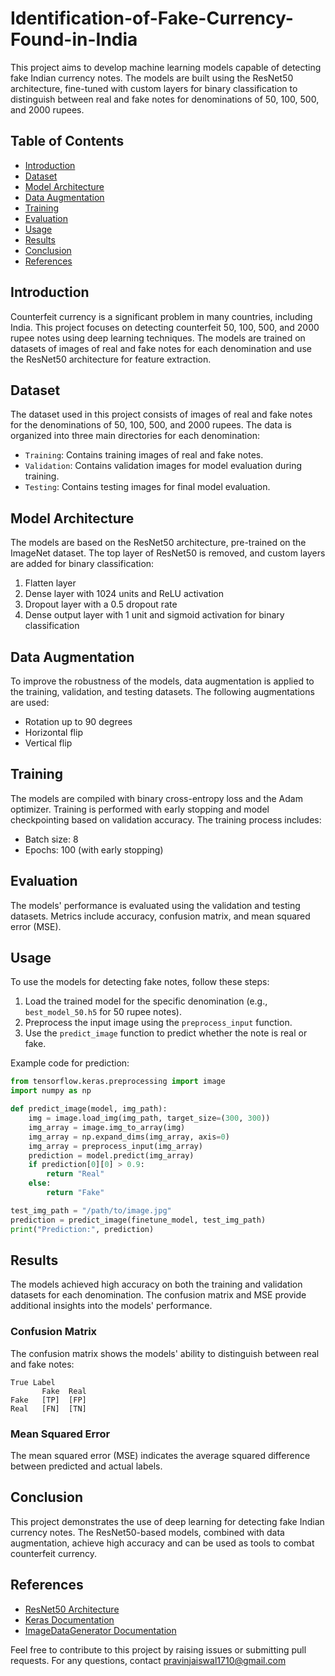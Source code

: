 # Identification-of-Fake-Currency-Found-in-India

This project aims to develop machine learning models capable of detecting fake Indian currency notes. The models are built using the ResNet50 architecture, fine-tuned with custom layers for binary classification to distinguish between real and fake notes for denominations of 50, 100, 500, and 2000 rupees.

## Table of Contents

- [Introduction](#introduction)
- [Dataset](#dataset)
- [Model Architecture](#model-architecture)
- [Data Augmentation](#data-augmentation)
- [Training](#training)
- [Evaluation](#evaluation)
- [Usage](#usage)
- [Results](#results)
- [Conclusion](#conclusion)
- [References](#references)

## Introduction

Counterfeit currency is a significant problem in many countries, including India. This project focuses on detecting counterfeit 50, 100, 500, and 2000 rupee notes using deep learning techniques. The models are trained on datasets of images of real and fake notes for each denomination and use the ResNet50 architecture for feature extraction.

## Dataset

The dataset used in this project consists of images of real and fake notes for the denominations of 50, 100, 500, and 2000 rupees. The data is organized into three main directories for each denomination:

- `Training`: Contains training images of real and fake notes.
- `Validation`: Contains validation images for model evaluation during training.
- `Testing`: Contains testing images for final model evaluation.

## Model Architecture

The models are based on the ResNet50 architecture, pre-trained on the ImageNet dataset. The top layer of ResNet50 is removed, and custom layers are added for binary classification:

1. Flatten layer
2. Dense layer with 1024 units and ReLU activation
3. Dropout layer with a 0.5 dropout rate
4. Dense output layer with 1 unit and sigmoid activation for binary classification

## Data Augmentation

To improve the robustness of the models, data augmentation is applied to the training, validation, and testing datasets. The following augmentations are used:

- Rotation up to 90 degrees
- Horizontal flip
- Vertical flip

## Training

The models are compiled with binary cross-entropy loss and the Adam optimizer. Training is performed with early stopping and model checkpointing based on validation accuracy. The training process includes:

- Batch size: 8
- Epochs: 100 (with early stopping)

## Evaluation

The models' performance is evaluated using the validation and testing datasets. Metrics include accuracy, confusion matrix, and mean squared error (MSE).

## Usage

To use the models for detecting fake notes, follow these steps:

1. Load the trained model for the specific denomination (e.g., `best_model_50.h5` for 50 rupee notes).
2. Preprocess the input image using the `preprocess_input` function.
3. Use the `predict_image` function to predict whether the note is real or fake.

Example code for prediction:

```python
from tensorflow.keras.preprocessing import image
import numpy as np

def predict_image(model, img_path):
    img = image.load_img(img_path, target_size=(300, 300))
    img_array = image.img_to_array(img)
    img_array = np.expand_dims(img_array, axis=0)
    img_array = preprocess_input(img_array)
    prediction = model.predict(img_array)
    if prediction[0][0] > 0.9:
        return "Real"
    else:
        return "Fake"

test_img_path = "/path/to/image.jpg"
prediction = predict_image(finetune_model, test_img_path)
print("Prediction:", prediction)
```

## Results

The models achieved high accuracy on both the training and validation datasets for each denomination. The confusion matrix and MSE provide additional insights into the models' performance.

### Confusion Matrix

The confusion matrix shows the models' ability to distinguish between real and fake notes:

```
True Label
       Fake  Real
Fake   [TP]  [FP]
Real   [FN]  [TN]
```

### Mean Squared Error

The mean squared error (MSE) indicates the average squared difference between predicted and actual labels.

## Conclusion

This project demonstrates the use of deep learning for detecting fake Indian currency notes. The ResNet50-based models, combined with data augmentation, achieve high accuracy and can be used as tools to combat counterfeit currency.

## References

- [ResNet50 Architecture](https://arxiv.org/abs/1512.03385)
- [Keras Documentation](https://keras.io/)
- [ImageDataGenerator Documentation](https://keras.io/api/preprocessing/image/)

Feel free to contribute to this project by raising issues or submitting pull requests. For any questions, contact pravinjaiswal1710@gmail.com
